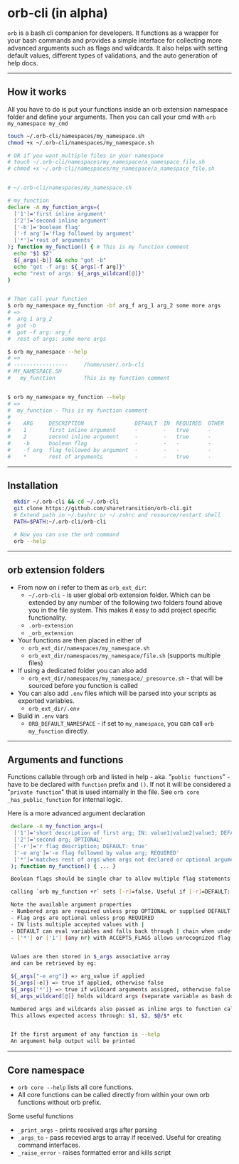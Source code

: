 # orb-cli (in alpha)
`orb` is a bash cli companion for developers. It functions as a wrapper for your bash commands and provides a simple interface for collecting more advanced arguments such as flags and wildcards. It also helps with setting default values, different types of validations, and the auto generation of help docs.

---

## How it works

All you have to do is put your functions inside an orb extension namespace folder and define your arguments. Then you can call your cmd with `orb my_namespace my_cmd`


```BASH
touch ~/.orb-cli/namespaces/my_namespace.sh
chmod +x ~/.orb-cli/namespaces/my_namespace.sh

# OR if you want multiple files in your namespace
# touch ~/.orb-cli/namespaces/my_namespace/a_namespace_file.sh
# chmod +x ~/.orb-cli/namespaces/my_namespace/a_namespace_file.sh


# ~/.orb-cli/namespaces/my_namespace.sh

# my_function
declare -A my_function_args=(
  ['1']='first inline argument'
  ['2']='second inline argument'
  ['-b']='boolean flag'
  ['-f arg']='flag followed by argument'
  ['*']='rest of arguments'
); function my_function() { # This is my function comment
  echo "$1 $2"
  ${_args[-b]} && echo "got -b"
  echo "got -f arg: ${_args[-f arg]}"
  echo "rest of args: ${_args_wildcard[@]}"
}


# Then call your function
$ orb my_namespace my_function -bf arg_f arg_1 arg_2 some more args
# =>
#  arg_1 arg_2
#  got -b
#  got -f arg: arg_f
#  rest of args: some more args

$ orb my_namespace --help
# =>
# -----------------     /home/user/.orb-cli
# MY_NAMESPACE.SH
#   my_function         This is my function comment


$ orb my_namespace my_function --help
# =>
#  my_function - This is my function comment
#
#    ARG     DESCRIPTION                DEFAULT  IN  REQUIRED  OTHER
#    1       first inline argument      -        -   true      -
#    2       second inline argument     -        -   true      -
#    -b      boolean flag               -        -   -         -
#    -f arg  flag followed by argument  -        -   -         -
#    *       rest of arguments          -        -   true      -
```

---

## Installation
```BASH
  mkdir ~/.orb-cli && cd ~/.orb-cli
  git clone https://github.com/sharetransition/orb-cli.git
  # Extend path in ~/.bashrc or ~/.zshrc and resource/restart shell
  PATH=$PATH:~/.orb-cli/orb-cli

  # Now you can use the orb command
  orb --help
```
---

## orb extension folders

- From now on i refer to them as `orb_ext_dir`:
  - `~/.orb-cli` - is user global orb extension folder. Which can be extended by any number of the following two folders found above you in the file system. This makes it easy to add project specific functionality.
  - `.orb-extension`
  - `_orb_extension`
- Your functions are then placed in either of
  - `orb_ext_dir/namespaces/my_namespace.sh`
  - `orb_ext_dir/namespaces/my_namespace/file.sh` (supports multiple files)
- If using a dedicated folder you can also add
  - `orb_ext_dir/namespaces/my_namespace/_presource.sh` - that will be sourced before you function is called
- You can also add `.env` files which will be parsed into your scripts as exported variables.
  - `orb_ext_dir/.env`
- Build in `.env` vars
  - `ORB_DEFAULT_NAMESPACE` - if set to `my_namespace`, you can call `orb my_function` directly.

---

## Arguments and functions

Functions callable through orb and listed in help - aka. "`public functions`" - have to be declared with `function` prefix and `()`. If not it will be considered a "`private function`" that is used internally in the file. See `orb core _has_public_function` for internal logic.

Here is a more advanced argument declaration

```BASH
 declare -A my_function_args=(
  ['1']='short description of first arg; IN: value1|value2|value3; DEFAULT: $checkedvar1|$checkedvar2|value3'
  ['2']='second arg; OPTIONAL'
  ['-r']='r flag description; DEFAULT: true'
  ['-e arg']='-e flag followed by value arg; REQUIRED'
  ['*']='matches rest of args when args not declared or optional arguments fail IN-validation'
 ); function my_function() { ... }

 Boolean flags should be single char to allow multiple flag statements such as -ri

 calling `orb my_function +r` sets [-r]=false. Useful if [-r]=DEFAULT: true - Inspired by bash options https://tldp.org/LDP/abs/html/options.html

 Note the available argument properties
 - Numbered args are required unless prop OPTIONAL or supplied DEFAULT
 - Flag args are optional unless prop REQUIRED
 - IN lists multiple accepted values with |
 - DEFAULT can eval variables and falls back through | chain when undef.
 - ['*'] or ['1'] (any nr) with ACCEPTS_FLAGS allows unrecognized flag to start assignment. Otherwise invalid flag error is raised.


 Values are then stored in $_args associative array
 and can be retrieved by eg:

 ${_args["-e arg"]} => arg_value if applied
 ${_args[-e]} => true if applied, otherwise false
 ${_args['*']} => true if wildcard arguments assigned, otherwise false
 ${_args_wildcard[@]} holds wildcard args (separate variable as bash does not support nested arrays)

 Numbered args and wildcards also passed as inline args to function call.
 This allows expected access through: $1, $2, $@/$* etc


 If the first argument of any function is --help
 An argument help output will be printed
```

---
## Core namespace
- `orb core --help` lists all core functions.
- All core functions can be called directly from within your own orb functions without orb prefix.

Some useful functions
- `_print_args` - prints received args after parsing
- `_args_to` - pass recevied args to array if received. Useful for creating command interfaces.
- `_raise_error` - raises formatted error and kills script
